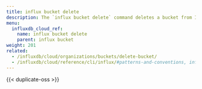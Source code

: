 ```yaml
---
title: influx bucket delete
description: The `influx bucket delete` command deletes a bucket from InfluxDB and all the data it contains.
menu:
  influxdb_cloud_ref:
    name: influx bucket delete
    parent: influx bucket
weight: 201
related:
  - /influxdb/cloud/organizations/buckets/delete-bucket/
  - /influxdb/cloud/reference/cli/influx/#patterns-and-conventions, influx CLI patterns and conventions
---
```


{{< duplicate-oss >}}
